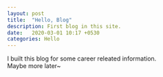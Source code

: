 ```yaml
---
layout: post
title:  "Hello, Blog"
description: First blog in this site.
date:   2020-03-01 10:17 +0530
categories: Hello
---
```

I built this blog for some career releated information. <br>
Maybe more later~

